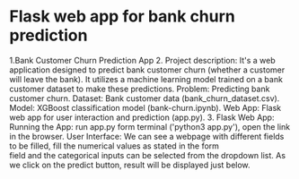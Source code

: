 # Flask web app for bank churn prediction
1.Bank Customer Churn Prediction App
2. Project description:
   It's a web application designed to predict bank customer churn (whether a customer will leave the bank). It utilizes a     machine learning model trained on a bank customer dataset to make these predictions.
    Problem: Predicting bank customer churn.
    Dataset: Bank customer data (bank_churn_dataset.csv).
    Model: XGBoost classification model (bank-churn.ipynb).
    Web App: Flask web app for user interaction and prediction (app.py).
3. Flask Web App:
    Running the App: run app.py form terminal ('python3 app.py'), open the link in the browser.
    User Interface: We can see a webpage with different fields to be filled, fill the numerical values as stated in the form   
    field and the categorical inputs can be selected from the dropdown list.
    As we click on the predict button, result will be displayed just below.


